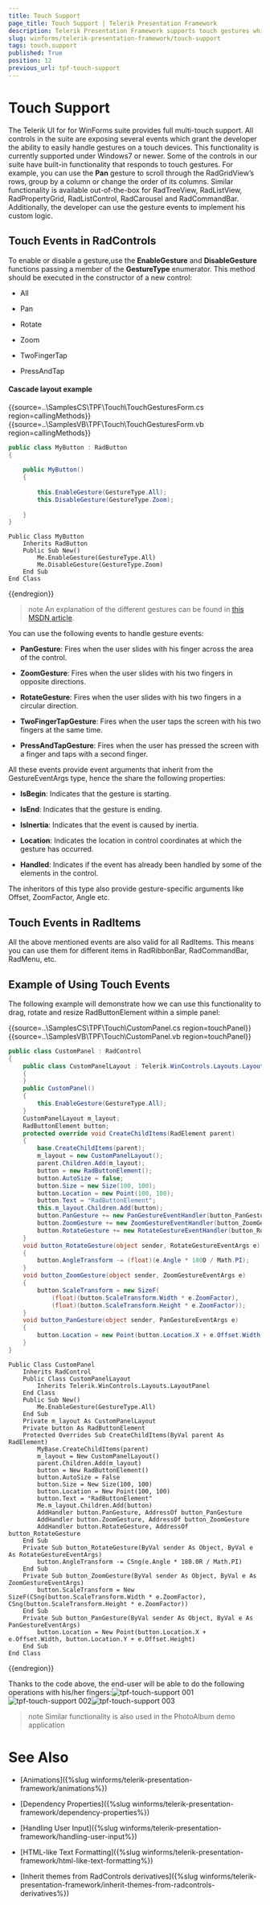```yaml
---
title: Touch Support
page_title: Touch Support | Telerik Presentation Framework
description: Telerik Presentation Framework supports touch gestures which can be handled with specific events.
slug: winforms/telerik-presentation-framework/touch-support
tags: touch,support
published: True
position: 12
previous_url: tpf-touch-support
---
```


# Touch Support

The Telerik UI for for WinForms suite provides full multi-touch support. All controls in the suite are exposing several events which grant the developer the ability to easily handle gestures on a touch devices. This functionality is currently supported under Windows7 or newer. Some of the controls in our suite have built-in functionality that responds to touch gestures. For example, you can use the __Pan__ gesture to scroll through the RadGridView’s rows, group by a column or change the order of its columns. Similar functionality is available out-of-the-box for RadTreeView, RadListView, RadPropertyGrid, RadListControl, RadCarousel and RadCommandBar. Additionally, the developer can use the gesture events to implement his custom logic.

## Touch Events in RadControls

To enable or disable a gesture,use the __EnableGesture__ and __DisableGesture__ functions passing a member of the __GestureType__ enumerator. This method should be executed in the constructor of a new control:
        
* All

* Pan

* Rotate

* Zoom

* TwoFingerTap

* PressAndTap

#### Cascade layout example

{{source=..\SamplesCS\TPF\Touch\TouchGesturesForm.cs region=callingMethods}} 
{{source=..\SamplesVB\TPF\Touch\TouchGesturesForm.vb region=callingMethods}}
````C#
public class MyButton : RadButton
{
   
    public MyButton()
    {
      
        this.EnableGesture(GestureType.All);
        this.DisableGesture(GestureType.Zoom);
      
    }
}

````
````VB.NET
Public Class MyButton
    Inherits RadButton
    Public Sub New()
        Me.EnableGesture(GestureType.All)
        Me.DisableGesture(GestureType.Zoom)
    End Sub
End Class

```` 

{{endregion}} 

>note An explanation of the different gestures can be found in [this MSDN article](http://msdn.microsoft.com/en-us/library/windows/desktop/dd940543(v=vs.85).aspx).
>


You can use the following events to handle gesture events:

* __PanGesture__: Fires when the user slides with his finger across the area of the control.
            

* __ZoomGesture__: Fires when the user slides with his two fingers in opposite directions.
            

* __RotateGesture__: Fires when the user slides with his two fingers in a circular direction.
            

* __TwoFingerTapGesture__: Fires when the user taps the screen with his two fingers at the same time.
            

* __PressAndTapGesture__: Fires when the user has pressed the screen with a finger and taps with a second finger.
            

All these events provide event arguments that inherit from the GestureEventArgs type, hence the share the following properties:
        

* __IsBegin__: Indicates that the gesture is starting.
            

* __IsEnd__: Indicates that the gesture is ending.
            

* __IsInertia__: Indicates that the event is caused by inertia.
            

* __Location__:  Indicates the location in control coordinates at which the gesture has occurred.
            

* __Handled__: Indicates if the event has already been handled by some of the elements in the control.

The inheritors of this type also provide gesture-specific arguments like Offset, ZoomFactor, Angle etc.
        

## Touch Events in RadItems

All the above mentioned events are also valid for all RadItems. This means you can use them for different items in RadRibbonBar, RadCommandBar, RadMenu, etc.
        

## Example of Using Touch Events

The following example will demonstrate how we can use this functionality to drag, rotate and resize RadButtonElement within a simple panel:

{{source=..\SamplesCS\TPF\Touch\CustomPanel.cs region=touchPanel}} 
{{source=..\SamplesVB\TPF\Touch\CustomPanel.vb region=touchPanel}} 

````C#
public class CustomPanel : RadControl
{
    public class CustomPanelLayout : Telerik.WinControls.Layouts.LayoutPanel
    {
    }
    public CustomPanel()
    {
        this.EnableGesture(GestureType.All);
    }
    CustomPanelLayout m_layout;
    RadButtonElement button;
    protected override void CreateChildItems(RadElement parent)
    {
        base.CreateChildItems(parent);
        m_layout = new CustomPanelLayout();
        parent.Children.Add(m_layout);
        button = new RadButtonElement();
        button.AutoSize = false;
        button.Size = new Size(100, 100);
        button.Location = new Point(100, 100);
        button.Text = "RadButtonElement";
        this.m_layout.Children.Add(button);
        button.PanGesture += new PanGestureEventHandler(button_PanGesture);
        button.ZoomGesture += new ZoomGestureEventHandler(button_ZoomGesture);
        button.RotateGesture += new RotateGestureEventHandler(button_RotateGesture);
    }
    void button_RotateGesture(object sender, RotateGestureEventArgs e)
    {
        button.AngleTransform -= (float)(e.Angle * 180D / Math.PI);
    }
    void button_ZoomGesture(object sender, ZoomGestureEventArgs e)
    {
        button.ScaleTransform = new SizeF(
            (float)(button.ScaleTransform.Width * e.ZoomFactor),
            (float)(button.ScaleTransform.Height * e.ZoomFactor));
    }
    void button_PanGesture(object sender, PanGestureEventArgs e)
    {
        button.Location = new Point(button.Location.X + e.Offset.Width, button.Location.Y + e.Offset.Height);
    }
}

````
````VB.NET
Public Class CustomPanel
    Inherits RadControl
    Public Class CustomPanelLayout
        Inherits Telerik.WinControls.Layouts.LayoutPanel
    End Class
    Public Sub New()
        Me.EnableGesture(GestureType.All)
    End Sub
    Private m_layout As CustomPanelLayout
    Private button As RadButtonElement
    Protected Overrides Sub CreateChildItems(ByVal parent As RadElement)
        MyBase.CreateChildItems(parent)
        m_layout = New CustomPanelLayout()
        parent.Children.Add(m_layout)
        button = New RadButtonElement()
        button.AutoSize = False
        button.Size = New Size(100, 100)
        button.Location = New Point(100, 100)
        button.Text = "RadButtonElement"
        Me.m_layout.Children.Add(button)
        AddHandler button.PanGesture, AddressOf button_PanGesture
        AddHandler button.ZoomGesture, AddressOf button_ZoomGesture
        AddHandler button.RotateGesture, AddressOf button_RotateGesture
    End Sub
    Private Sub button_RotateGesture(ByVal sender As Object, ByVal e As RotateGestureEventArgs)
        button.AngleTransform -= CSng(e.Angle * 180.0R / Math.PI)
    End Sub
    Private Sub button_ZoomGesture(ByVal sender As Object, ByVal e As ZoomGestureEventArgs)
        button.ScaleTransform = New SizeF(CSng(button.ScaleTransform.Width * e.ZoomFactor), CSng(button.ScaleTransform.Height * e.ZoomFactor))
    End Sub
    Private Sub button_PanGesture(ByVal sender As Object, ByVal e As PanGestureEventArgs)
        button.Location = New Point(button.Location.X + e.Offset.Width, button.Location.Y + e.Offset.Height)
    End Sub
End Class

````

{{endregion}} 

Thanks to the code above, the end-user will be able to do the following operations with his/her fingers:![tpf-touch-support 001](images/tpf-touch-support001.png)![tpf-touch-support 002](images/tpf-touch-support002.png)![tpf-touch-support 003](images/tpf-touch-support003.png)

>note Similar functionality is also used in the PhotoAlbum demo application
>


# See Also
* [Animations]({%slug winforms/telerik-presentation-framework/animations%})

* [Dependency Properties]({%slug winforms/telerik-presentation-framework/dependency-properties%})

* [Handling User Input]({%slug winforms/telerik-presentation-framework/handling-user-input%})

* [HTML-like Text Formatting]({%slug winforms/telerik-presentation-framework/html-like-text-formatting%})

* [Inherit themes from RadControls derivatives]({%slug winforms/telerik-presentation-framework/inherit-themes-from-radcontrols-derivatives%})


